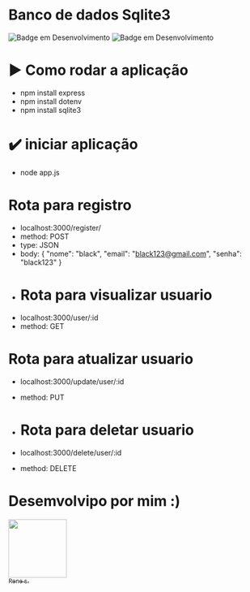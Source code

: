 # Banco de dados Sqlite3
![Badge em Desenvolvimento](http://img.shields.io/static/v1?label=NODE.JS&message=FRAMEWORK&color=blue&style=for-the-badge)
![Badge em Desenvolvimento](http://img.shields.io/static/v1?label=STATUS&message=CONCLUIDO&color=GREEN&style=for-the-badge)

# ▶️ Como rodar a aplicação 
- npm install express
- npm install dotenv
- npm install sqlite3

# ✔️ iniciar aplicação 
- node app.js

# Rota para registro
- localhost:3000/register/
- method: POST
- type: JSON
- body: {
	"nome": "black",
	"email": "black123@gmail.com",
	"senha": "black123"
}
- # Rota para visualizar usuario
- localhost:3000/user/:id
- method: GET

# Rota para atualizar usuario
- localhost:3000/update/user/:id
- method: PUT

- # Rota para deletar usuario
- localhost:3000/delete/user/:id
- method: DELETE
# Desemvolvipo por mim :)
[<img loading="lazy" src="(https://github.com/BlackPoowerDev/sqlite3-node.js/assets/116099170/538626e6-7b61-471f-be1f-7ec6c5b610bb" width=115><br><sub>Rene s.</sub>](https://github.com/BlackPoowerDev/Clima)
